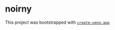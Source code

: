 # noirny

This project was bootstrapped with [`create-ueno-app`](https://github.com/ueno-llc/create-ueno-app)